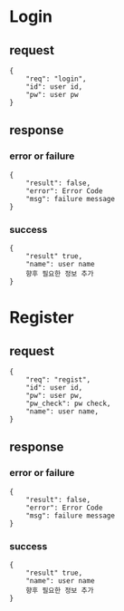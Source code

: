 # Login

## request
    {
        "req": "login",
        "id": user id,
        "pw": user pw
    }

## response
### error or failure
    {
        "result": false,
        "error": Error Code
        "msg": failure message
    }

### success
    {
        "result" true,
        "name": user name
        향후 필요한 정보 추가
    }

# Register

## request
    {
        "req": "regist",
        "id": user id,
        "pw": user pw,
        "pw_check": pw check,
        "name": user name,
    }

## response
### error or failure
    {
        "result": false,
        "error": Error Code
        "msg": failure message
    }

### success
    {
        "result" true,
        "name": user name
        향후 필요한 정보 추가
    }